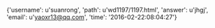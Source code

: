 {'username': u'suanrong', 'path': u'wd1197/1197.html', 'answer': u'jhgj', 'email': u'yaoxr13@qq.com', 'time': '2016-02-22:08:04:27'}